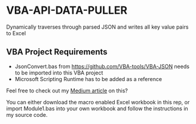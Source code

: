 # VBA-API-DATA-PULLER
Dynamically traverses through parsed JSON and writes all key value pairs to Excel

## VBA Project Requirements
* JsonConvert.bas from https://github.com/VBA-tools/VBA-JSON needs to be imported into this VBA project
* Microsoft Scripting Runtime has to be added as a reference

Feel free to check out my [Medium article](https://brent-c-hyman.medium.com/an-api-data-puller-in-vba-7a3e6657b2a8) on this? 

You can either download the macro enabled Excel workbook in this rep, or import Module1.bas into your own workbook and follow the instructions in my source code. 
